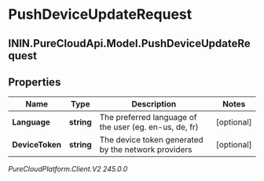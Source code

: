 # PushDeviceUpdateRequest

## ININ.PureCloudApi.Model.PushDeviceUpdateRequest

## Properties

|Name | Type | Description | Notes|
|------------ | ------------- | ------------- | -------------|
| **Language** | **string** | The preferred language of the user (eg. en-us, de, fr) | [optional] |
| **DeviceToken** | **string** | The device token generated by the network providers | [optional] |



_PureCloudPlatform.Client.V2 245.0.0_
